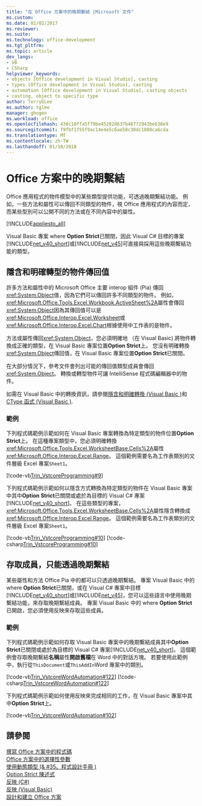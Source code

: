 ```yaml
---
title: "在 Office 方案中的晚期繫結 |Microsoft 文件"
ms.custom: 
ms.date: 02/02/2017
ms.reviewer: 
ms.suite: 
ms.technology: office-development
ms.tgt_pltfrm: 
ms.topic: article
dev_langs:
- VB
- CSharp
helpviewer_keywords:
- objects [Office development in Visual Studio], casting
- types [Office development in Visual Studio], casting
- automation [Office development in Visual Studio], casting objects
- casting, object to specific type
author: TerryGLee
ms.author: tglee
manager: ghogen
ms.workload: office
ms.openlocfilehash: 430c10ffa5f79be45282d637b48772943be638e9
ms.sourcegitcommit: f9fbf1f55f9ac14e4e5c6ae58c30dc1800ca6cda
ms.translationtype: MT
ms.contentlocale: zh-TW
ms.lasthandoff: 01/10/2018
---
```

# <a name="late-binding-in-office-solutions"></a>Office 方案中的晚期繫結
  Office 應用程式的物件模型中的某些類型提供功能，可透過晚期繫結功能。 例如，一些方法和屬性可以傳回不同類型的物件，視 Office 應用程式的內容而定，而某些型別可以公開不同的方法或在不同內容中的屬性。  
  
 [!INCLUDE[appliesto_all](../vsto/includes/appliesto-all-md.md)]  
  
 Visual Basic 專案 where **Option Strict**已關閉，因此 Visual C# 目標的專案[!INCLUDE[net_v40_short](../sharepoint/includes/net-v40-short-md.md)]或[!INCLUDE[net_v45](../vsto/includes/net-v45-md.md)]可直接與採用這些晚期繫結功能的類型。  
  
## <a name="implicit-and-explicit-casting-of-object-return-values"></a>隱含和明確轉型的物件傳回值  
 許多方法和屬性中的 Microsoft Office 主要 interop 組件 (Pia) 傳回<xref:System.Object>值，因為它們可以傳回許多不同類型的物件。 例如，<xref:Microsoft.Office.Tools.Excel.Workbook.ActiveSheet%2A>屬性會傳回<xref:System.Object>因為其傳回值可以是<xref:Microsoft.Office.Interop.Excel.Worksheet>或<xref:Microsoft.Office.Interop.Excel.Chart>根據使用中工作表的是物件。  
  
 方法或屬性傳回<xref:System.Object>，您必須明確地 （在 Visual Basic) 將物件轉換成正確的類型，在 Visual Basic 專案位置**Option Strict**上。 您沒有明確轉換<xref:System.Object>傳回值，在 Visual Basic 專案位置**Option Strict**已關閉。  
  
 在大部分情況下，參考文件會列出可能的傳回值類型成員會傳回<xref:System.Object>。 轉換或轉型物件可讓 IntelliSense 程式碼編輯器中的物件。  
  
 如需在 Visual Basic 中的轉換資訊，請參閱[隱含和明確轉換 &#40;Visual Basic &#41;](/dotnet/visual-basic/programming-guide/language-features/data-types/implicit-and-explicit-conversions)和[CType 函式 &#40;Visual Basic &#41;](/dotnet/visual-basic/language-reference/functions/ctype-function).  
  
### <a name="examples"></a>範例  
 下列程式碼範例示範如何在 Visual Basic 專案轉換為特定類型的物件位置**Option Strict**上。 在這種專案類型中，您必須明確轉換<xref:Microsoft.Office.Tools.Excel.WorksheetBase.Cells%2A>屬性<xref:Microsoft.Office.Interop.Excel.Range>。 這個範例需要名為工作表類別的文件層級 Excel 專案`Sheet1`。  
  
 [!code-vb[Trin_VstcoreProgramming#9](../vsto/codesnippet/VisualBasic/Trin_VstcoreProgrammingExcelVB/Sheet1.vb#9)]  
  
 下列程式碼範例示範如何以隱含方式轉換為特定類型的物件在 Visual Basic 專案中其中**Option Strict**已關閉或處於為目標的 Visual C# 專案[!INCLUDE[net_v40_short](../sharepoint/includes/net-v40-short-md.md)]。 在這些類型的專案，<xref:Microsoft.Office.Tools.Excel.WorksheetBase.Cells%2A>屬性隱含轉換成<xref:Microsoft.Office.Interop.Excel.Range>。 這個範例需要名為工作表類別的文件層級 Excel 專案`Sheet1`。  
  
 [!code-vb[Trin_VstcoreProgramming#10](../vsto/codesnippet/VisualBasic/Trin_VstcoreProgrammingExcelVB/Sheet1.vb#10)]
 [!code-csharp[Trin_VstcoreProgramming#10](../vsto/codesnippet/CSharp/Trin_VstcoreProgrammingExcelCS/Sheet1.cs#10)]  
  
## <a name="accessing-members-that-are-available-only-through-late-binding"></a>存取成員，只能透過晚期繫結  
 某些屬性和方法 Office Pia 中的都可以只透過晚期繫結。 專案 Visual Basic 中的 where **Option Strict**已關閉，或在 Visual C# 專案中目標[!INCLUDE[net_v40_short](../sharepoint/includes/net-v40-short-md.md)]或[!INCLUDE[net_v45](../vsto/includes/net-v45-md.md)]，您可以這些語言中使用晚期繫結功能，來存取晚期繫結成員。 專案 Visual Basic 中的 where **Option Strict**已開啟，您必須使用反映來存取這些成員。  
  
### <a name="examples"></a>範例  
 下列程式碼範例示範如何存取 Visual Basic 專案中的晚期繫結成員其中**Option Strict**已關閉或處於為目標的 Visual C# 專案[!INCLUDE[net_v40_short](../sharepoint/includes/net-v40-short-md.md)]。 這個範例會存取晚期繫結**名稱**屬性**開啟舊檔**在 Word 中的對話方塊。 若要使用此範例中，執行從`ThisDocument`或`ThisAddIn`Word 專案中的類別。  
  
 [!code-vb[Trin_VstcoreWordAutomation#122](../vsto/codesnippet/VisualBasic/Trin_VstcoreWordAutomationVB/ThisDocument.vb#122)]
 [!code-csharp[Trin_VstcoreWordAutomation#122](../vsto/codesnippet/CSharp/Trin_VstcoreWordAutomationCS/ThisDocument.cs#122)]  
  
 下列程式碼範例示範如何使用反映來完成相同的工作，在 Visual Basic 專案中其中**Option Strict**上。  
  
 [!code-vb[Trin_VstcoreWordAutomation#102](../vsto/codesnippet/VisualBasic/Trin_VstcoreWordAutomationVB/ThisDocument.vb#102)]  
  
## <a name="see-also"></a>請參閱  
 [撰寫 Office 方案中的程式碼](../vsto/writing-code-in-office-solutions.md)   
 [Office 方案中的選擇性參數](../vsto/optional-parameters-in-office-solutions.md)   
 [使用動態類型 &#40;& #35。程式設計手冊 &#41;](/dotnet/csharp/programming-guide/types/using-type-dynamic)   
 [Option Strict 陳述式](/dotnet/visual-basic/language-reference/statements/option-strict-statement)   
 [反映 (C#)](/dotnet/csharp/programming-guide/concepts/reflection)  
 [反映 (Visual Basic)](/dotnet/visual-basic/programming-guide/concepts/reflection)  
 [設計和建立 Office 方案](../vsto/designing-and-creating-office-solutions.md)  
  
  